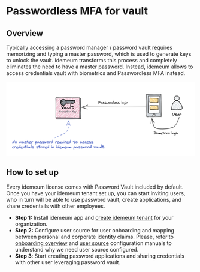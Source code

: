 # Passwordless MFA for vault

## Overview

Typically accessing a password manager / password vault requires memorizing and typing a master password, which is used to generate keys to unlock the vault. idemeum transforms this process and completely eliminates the need to have a master password. Instead, idemeum allows to access credentials vault with biometrics and Passwordless MFA instead.

![Passwordless for credentials vault](./images/mfa-vault.png)

## How to set up

Every idemeum license comes with Password Vault included by default. Once you have your idemeum tenant set up, you can start inviting users, who in turn will be able to use password vault, create applications, and share credentails with other employees. 

* **Step 1:** Install idemeum app and [create idemeum tenant](./self-service-onboarding.html) for your organization.
* **Step 2:** Configure user source for user onboarding and mapping between personal and corporate identity claims. Please, refer to [onboarding overview](/employee-onboarding.html) and [user source](/integration-with-hr-system.html) configuration manuals to understand why we need user source configured.
* **Step 3**: Start creating password applications and sharing credentials with other user leveraging password vault.